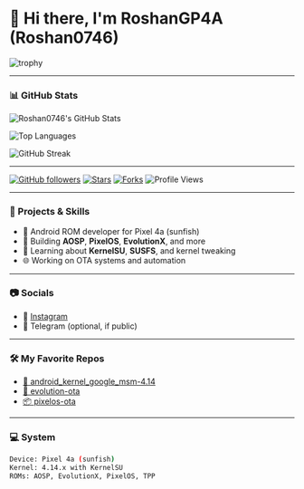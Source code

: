 # 👋 Hi there, I'm RoshanGP4A (Roshan0746)

![trophy](https://github-profile-trophy.vercel.app/?username=Roshan0746&theme=tokyonight&no-frame=true&column=7)

---

### 📊 GitHub Stats

![Roshan0746's GitHub Stats](https://github-readme-stats.vercel.app/api?username=Roshan0746&show_icons=true&theme=tokyonight&hide_border=true)

![Top Languages](https://github-readme-stats.vercel.app/api/top-langs/?username=Roshan0746&layout=compact&theme=tokyonight&hide_border=true)

![GitHub Streak](https://github-readme-streak-stats.herokuapp.com/?user=Roshan0746&theme=tokyonight&hide_border=true)

---

[![GitHub followers](https://img.shields.io/github/followers/Roshan0746?label=Follow&style=social)](https://github.com/Roshan0746)
[![Stars](https://img.shields.io/github/stars/Roshan0746/android_kernel_google_msm-4.14?style=social)](https://github.com/Roshan0746/android_kernel_google_msm-4.14/stargazers)
[![Forks](https://img.shields.io/github/forks/Roshan0746/android_kernel_google_msm-4.14?style=social)](https://github.com/Roshan0746/android_kernel_google_msm-4.14/network/members)
![Profile Views](https://komarev.com/ghpvc/?username=Roshan0746&color=blue)

---

### 🚀 Projects & Skills

- 📱 Android ROM developer for Pixel 4a (sunfish)
- 🔧 Building **AOSP**, **PixelOS**, **EvolutionX**, and more
- 🧠 Learning about **KernelSU**, **SUSFS**, and kernel tweaking
- 🌐 Working on OTA systems and automation

---

### 📷 Socials

- 📸 [Instagram](https://www.instagram.com/roshan_sagvekar)
- 💬 Telegram (optional, if public)

---

### 🛠 My Favorite Repos

- [🧬 android_kernel_google_msm-4.14](https://github.com/Roshan0746/android_kernel_google_msm-4.14)
- [📲 evolution-ota](https://github.com/Roshan0746/evolution-ota)
- [📦 pixelos-ota](https://github.com/Roshan0746/pixelos-ota)

---

### 💻 System

```bash
Device: Pixel 4a (sunfish)
Kernel: 4.14.x with KernelSU
ROMs: AOSP, EvolutionX, PixelOS, TPP
